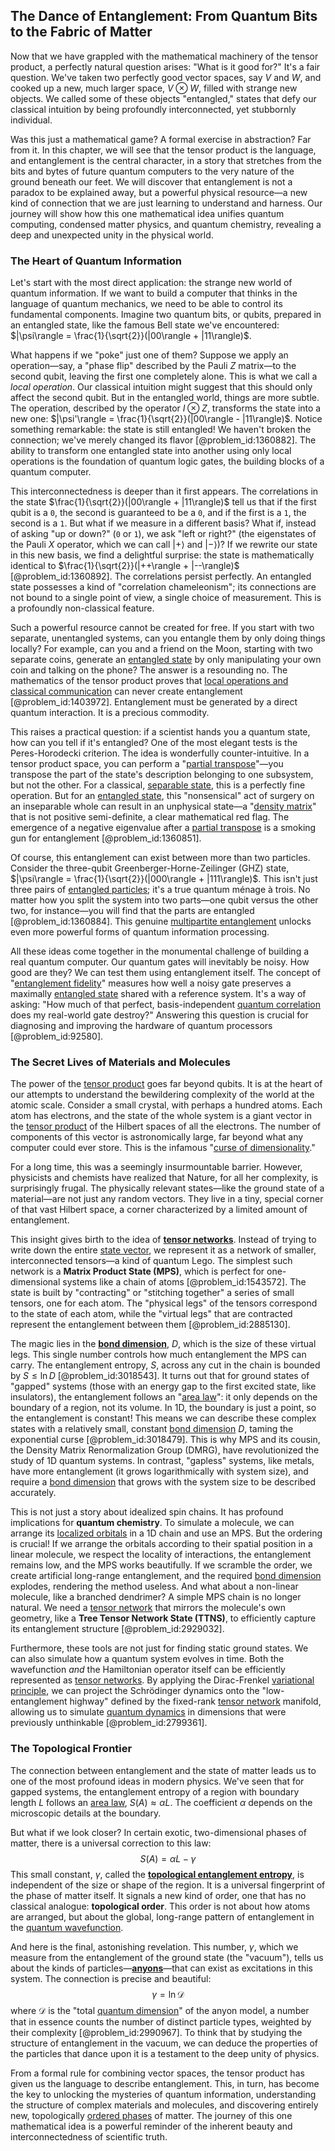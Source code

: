 ## The Dance of Entanglement: From Quantum Bits to the Fabric of Matter

Now that we have grappled with the mathematical machinery of the tensor product, a perfectly natural question arises: "What is it good for?" It's a fair question. We've taken two perfectly good vector spaces, say $V$ and $W$, and cooked up a new, much larger space, $V \otimes W$, filled with strange new objects. We called some of these objects "entangled," states that defy our classical intuition by being profoundly interconnected, yet stubbornly individual.

Was this just a mathematical game? A formal exercise in abstraction? Far from it. In this chapter, we will see that the tensor product is the language, and entanglement is the central character, in a story that stretches from the bits and bytes of future quantum computers to the very nature of the ground beneath our feet. We will discover that entanglement is not a paradox to be explained away, but a powerful physical resource—a new kind of connection that we are just learning to understand and harness. Our journey will show how this one mathematical idea unifies quantum computing, condensed matter physics, and quantum chemistry, revealing a deep and unexpected unity in the physical world.

### The Heart of Quantum Information

Let's start with the most direct application: the strange new world of quantum information. If we want to build a computer that thinks in the language of quantum mechanics, we need to be able to control its fundamental components. Imagine two quantum bits, or qubits, prepared in an entangled state, like the famous Bell state we've encountered: $|\psi\rangle = \frac{1}{\sqrt{2}}(|00\rangle + |11\rangle)$.

What happens if we "poke" just one of them? Suppose we apply an operation—say, a "phase flip" described by the Pauli $Z$ matrix—to the second qubit, leaving the first one completely alone. This is what we call a *local operation*. Our classical intuition might suggest that this should only affect the second qubit. But in the entangled world, things are more subtle. The operation, described by the operator $I \otimes Z$, transforms the state into a new one: $|\psi'\rangle = \frac{1}{\sqrt{2}}(|00\rangle - |11\rangle)$. Notice something remarkable: the state is still entangled! We haven't broken the connection; we've merely changed its flavor [@problem_id:1360882]. The ability to transform one entangled state into another using only local operations is the foundation of quantum logic gates, the building blocks of a quantum computer.

This interconnectedness is deeper than it first appears. The correlations in the state $\frac{1}{\sqrt{2}}(|00\rangle + |11\rangle)$ tell us that if the first qubit is a `0`, the second is guaranteed to be a `0`, and if the first is a `1`, the second is a `1`. But what if we measure in a different basis? What if, instead of asking "up or down?" (`0` or `1`), we ask "left or right?" (the eigenstates of the Pauli $X$ operator, which we can call $|+\rangle$ and $|-\rangle$)? If we rewrite our state in this new basis, we find a delightful surprise: the state is mathematically identical to $\frac{1}{\sqrt{2}}(|++\rangle + |--\rangle)$ [@problem_id:1360892]. The correlations persist perfectly. An entangled state possesses a kind of "correlation chameleonism"; its connections are not bound to a single point of view, a single choice of measurement. This is a profoundly non-classical feature.

Such a powerful resource cannot be created for free. If you start with two separate, unentangled systems, can you entangle them by only doing things locally? For example, can you and a friend on the Moon, starting with two separate coins, generate an [entangled state](@article_id:142422) by only manipulating your own coin and talking on the phone? The answer is a resounding no. The mathematics of the tensor product proves that [local operations and classical communication](@article_id:143350) can never create entanglement [@problem_id:1403972]. Entanglement must be generated by a direct quantum interaction. It is a precious commodity.

This raises a practical question: if a scientist hands you a quantum state, how can you tell if it's entangled? One of the most elegant tests is the Peres-Horodecki criterion. The idea is wonderfully counter-intuitive. In a tensor product space, you can perform a "[partial transpose](@article_id:136282)"—you transpose the part of the state's description belonging to one subsystem, but not the other. For a classical, [separable state](@article_id:142495), this is a perfectly fine operation. But for an [entangled state](@article_id:142422), this "nonsensical" act of surgery on an inseparable whole can result in an unphysical state—a "[density matrix](@article_id:139398)" that is not positive semi-definite, a clear mathematical red flag. The emergence of a negative eigenvalue after a [partial transpose](@article_id:136282) is a smoking gun for entanglement [@problem_id:1360851].

Of course, this entanglement can exist between more than two particles. Consider the three-qubit Greenberger-Horne-Zeilinger (GHZ) state, $|\psi\rangle = \frac{1}{\sqrt{2}}(|000\rangle + |111\rangle)$. This isn't just three pairs of [entangled particles](@article_id:153197); it's a true quantum ménage à trois. No matter how you split the system into two parts—one qubit versus the other two, for instance—you will find that the parts are entangled [@problem_id:1360884]. This genuine [multipartite entanglement](@article_id:142050) unlocks even more powerful forms of quantum information processing.

All these ideas come together in the monumental challenge of building a real quantum computer. Our quantum gates will inevitably be noisy. How good are they? We can test them using entanglement itself. The concept of "[entanglement fidelity](@article_id:138289)" measures how well a noisy gate preserves a maximally [entangled state](@article_id:142422) shared with a reference system. It's a way of asking: "How much of that perfect, basis-independent [quantum correlation](@article_id:139460) does my real-world gate destroy?" Answering this question is crucial for diagnosing and improving the hardware of quantum processors [@problem_id:92580].

### The Secret Lives of Materials and Molecules

The power of the [tensor product](@article_id:140200) goes far beyond qubits. It is at the heart of our attempts to understand the bewildering complexity of the world at the atomic scale. Consider a small crystal, with perhaps a hundred atoms. Each atom has electrons, and the state of the whole system is a giant vector in the [tensor product](@article_id:140200) of the Hilbert spaces of all the electrons. The number of components of this vector is astronomically large, far beyond what any computer could ever store. This is the infamous "[curse of dimensionality](@article_id:143426)."

For a long time, this was a seemingly insurmountable barrier. However, physicists and chemists have realized that Nature, for all her complexity, is surprisingly frugal. The physically relevant states—like the ground state of a material—are not just any random vectors. They live in a tiny, special corner of that vast Hilbert space, a corner characterized by a limited amount of entanglement.

This insight gives birth to the idea of **[tensor networks](@article_id:141655)**. Instead of trying to write down the entire [state vector](@article_id:154113), we represent it as a network of smaller, interconnected tensors—a kind of quantum Lego. The simplest such network is a **Matrix Product State (MPS)**, which is perfect for one-dimensional systems like a chain of atoms [@problem_id:1543572]. The state is built by "contracting" or "stitching together" a series of small tensors, one for each atom. The "physical legs" of the tensors correspond to the state of each atom, while the "virtual legs" that are contracted represent the entanglement between them [@problem_id:2885130].

The magic lies in the **[bond dimension](@article_id:144310)**, $D$, which is the size of these virtual legs. This single number controls how much entanglement the MPS can carry. The entanglement entropy, $S$, across any cut in the chain is bounded by $S \le \ln D$ [@problem_id:3018543]. It turns out that for ground states of "gapped" systems (those with an energy gap to the first excited state, like insulators), the entanglement follows an "[area law](@article_id:145437)": it only depends on the boundary of a region, not its volume. In 1D, the boundary is just a point, so the entanglement is constant! This means we can describe these complex states with a relatively small, constant [bond dimension](@article_id:144310) $D$, taming the exponential curse [@problem_id:3018479]. This is why MPS and its cousin, the Density Matrix Renormalization Group (DMRG), have revolutionized the study of 1D quantum systems. In contrast, "gapless" systems, like metals, have more entanglement (it grows logarithmically with system size), and require a [bond dimension](@article_id:144310) that grows with the system size to be described accurately.

This is not just a story about idealized spin chains. It has profound implications for **quantum chemistry**. To simulate a molecule, we can arrange its [localized orbitals](@article_id:203595) in a 1D chain and use an MPS. But the ordering is crucial! If we arrange the orbitals according to their spatial position in a linear molecule, we respect the locality of interactions, the entanglement remains low, and the MPS works beautifully. If we scramble the order, we create artificial long-range entanglement, and the required [bond dimension](@article_id:144310) explodes, rendering the method useless. And what about a non-linear molecule, like a branched dendrimer? A simple MPS chain is no longer natural. We need a [tensor network](@article_id:139242) that mirrors the molecule's own geometry, like a **Tree Tensor Network State (TTNS)**, to efficiently capture its entanglement structure [@problem_id:2929032].

Furthermore, these tools are not just for finding static ground states. We can also simulate how a quantum system evolves in time. Both the wavefunction *and* the Hamiltonian operator itself can be efficiently represented as [tensor networks](@article_id:141655). By applying the Dirac-Frenkel [variational principle](@article_id:144724), we can project the Schrödinger dynamics onto the "low-entanglement highway" defined by the fixed-rank [tensor network](@article_id:139242) manifold, allowing us to simulate [quantum dynamics](@article_id:137689) in dimensions that were previously unthinkable [@problem_id:2799361].

### The Topological Frontier

The connection between entanglement and the state of matter leads us to one of the most profound ideas in modern physics. We've seen that for gapped systems, the entanglement entropy of a region with boundary length $L$ follows an [area law](@article_id:145437), $S(A) \approx \alpha L$. The coefficient $\alpha$ depends on the microscopic details at the boundary.

But what if we look closer? In certain exotic, two-dimensional phases of matter, there is a universal correction to this law:
$$S(A) = \alpha L - \gamma$$
This small constant, $\gamma$, called the **[topological entanglement entropy](@article_id:144570)**, is independent of the size or shape of the region. It is a universal fingerprint of the phase of matter itself. It signals a new kind of order, one that has no classical analogue: **topological order**. This order is not about how atoms are arranged, but about the global, long-range pattern of entanglement in the [quantum wavefunction](@article_id:260690).

And here is the final, astonishing revelation. This number, $\gamma$, which we measure from the entanglement of the ground state (the "vacuum"), tells us about the kinds of particles—**[anyons](@article_id:143259)**—that can exist as excitations in this system. The connection is precise and beautiful:
$$\gamma = \ln \mathcal{D}$$
where $\mathcal{D}$ is the "total [quantum dimension](@article_id:146442)" of the anyon model, a number that in essence counts the number of distinct particle types, weighted by their complexity [@problem_id:2990967]. To think that by studying the structure of entanglement in the vacuum, we can deduce the properties of the particles that dance upon it is a testament to the deep unity of physics.

From a formal rule for combining vector spaces, the tensor product has given us the language to describe entanglement. This, in turn, has become the key to unlocking the mysteries of quantum information, understanding the structure of complex materials and molecules, and discovering entirely new, topologically [ordered phases](@article_id:202467) of matter. The journey of this one mathematical idea is a powerful reminder of the inherent beauty and interconnectedness of scientific truth.